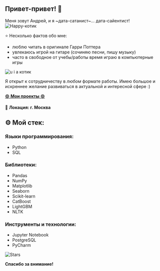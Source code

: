 ## Привет-привет! 👋

Меня зовут Андрей, и я ~дата-сатанист~... дата-сайентист! 
![Happy-котик](https://media.tenor.com/8tgG_KyJqqwAAAAi/happy-happy-happy-happy.gif)


  
⭐ Несколько фактов обо мне:
- люблю читать в оригинале Гарри Поттера
- увлекаюсь игрой на гитаре (сочиняю песни, пишу музыку)
- часто в свободное от учебы/работы время играю в компьютерные игры

![u i a котик](https://media.tenor.com/blwK0rdIId8AAAAj/cat-oiiaoiia-cat.gif)

Я открыт к сотрудничеству в _любом_ формате работы. Имею большое и искреннее желание развиваться в актуальной и интересной сфере :)

[🟢 **Мои проекты** 🟢](https://github.com/carambaz/completed_projects)

🏢 **Локация: г. Москва**<br>

## ⚙️ Мой стек:

### Языки программирования:
- Python
- SQL

### Библиотеки:
- Pandas
- NumPy
- Matplotlib
- Seaborn
- Scikit-learn
- CatBoost
- LightGBM
- NLTK

### Инструменты и технологии:
- Jupyter Notebook
- PostgreSQL
- PyCharm

![Stars](https://img1.picmix.com/output/stamp/thumb/1/9/9/1/2031991_b5d84.gif)

**Спасибо за внимание!**

<!--
**carambaz/carambaz** is a ✨ _special_ ✨ repository because its `README.md` (this file) appears on your GitHub profile.

Here are some ideas to get you started:

- 🔭 I’m currently working on ...
- 🌱 I’m currently learning ...
- 👯 I’m looking to collaborate on ...
- 🤔 I’m looking for help with ...
- 💬 Ask me about ...
- 📫 How to reach me: ...
- 😄 Pronouns: ...
- ⚡ Fun fact: ...
-->
